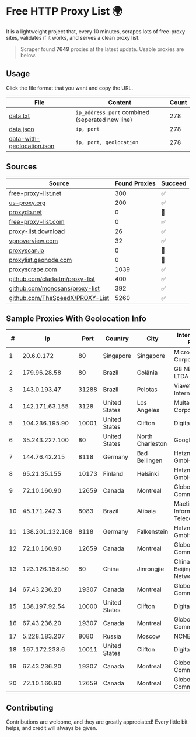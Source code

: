
# Free HTTP Proxy List 🌍

It is a lightweight project that, every 10 minutes, scrapes lots of free-proxy sites, validates if it works, and serves a clean proxy list.


> Scraper found **7649** proxies at the latest update. Usable proxies are below.

## Usage

Click the file format that you want and copy the URL.


|File|Content|Count|
|----|-------|-----|
|[data.txt](https://raw.githubusercontent.com/themiralay/Proxy-List-World/master/data.txt)|`ip_address:port` combined (seperated new line)|278|
|[data.json](https://raw.githubusercontent.com/themiralay/Proxy-List-World/master/data.json)|`ip, port`|278|
|[data-with-geolocation.json](https://raw.githubusercontent.com/themiralay/Proxy-List-World/master/data-with-geolocation.json)|`ip, port, geolocation`|278|

## Sources

|Source|Found Proxies|Succeed|
|------|-------------|-------|
|[free-proxy-list.net](https://free-proxy-list.net)|300|✅|
|[us-proxy.org](https://www.us-proxy.org)|200|✅|
|[proxydb.net](http://proxydb.net)|0|🚫|
|[free-proxy-list.com](https://free-proxy-list.com/?page=&port=&type%5B%5D=http&type%5B%5D=https&up_time=0&search=Search)|0|✅|
|[proxy-list.download](https://www.proxy-list.download/HTTP)|26|✅|
|[vpnoverview.com](https://vpnoverview.com/privacy/anonymous-browsing/free-proxy-servers)|32|✅|
|[proxyscan.io](https://www.proxyscan.io)|0|🚫|
|[proxylist.geonode.com](https://proxylist.geonode.com/api/proxy-list?limit=300&page=1&sort_by=lastChecked&sort_type=desc&protocols=http,https)|0|🚫|
|[proxyscrape.com](https://api.proxyscrape.com/v2/?request=displayproxies&protocol=http&timeout=10000&country=all&ssl=all&anonymity=all)|1039|✅|
|[github.com/clarketm/proxy-list](https://raw.githubusercontent.com/clarketm/proxy-list/master/proxy-list-raw.txt)|400|✅|
|[github.com/monosans/proxy-list](https://raw.githubusercontent.com/monosans/proxy-list/main/proxies/http.txt)|392|✅|
|[github.com/TheSpeedX/PROXY-List](https://raw.githubusercontent.com/TheSpeedX/PROXY-List/master/http.txt)|5260|✅|


## Sample Proxies With Geolocation Info

|#|Ip|Port|Country|City|Internet Service Provider|
|-|--|----|-------|----|-------------------------|
|1|20.6.0.172|80|Singapore|Singapore|Microsoft Corporation|
|2|179.96.28.58|80|Brazil|Goiânia|G8 NETWORKS LTDA|
|3|143.0.193.47|31288|Brazil|Pelotas|Viavetorial Internet Ltda|
|4|142.171.63.155|3128|United States|Los Angeles|Multacom Corporation|
|5|104.236.195.90|10001|United States|Clifton|DigitalOcean, LLC|
|6|35.243.227.100|80|United States|North Charleston|Google LLC|
|7|144.76.42.215|8118|Germany|Bad Bellingen|Hetzner Online GmbH|
|8|65.21.35.155|10173|Finland|Helsinki|Hetzner Online GmbH|
|9|72.10.160.90|12659|Canada|Montreal|GloboTech Communications|
|10|45.171.242.3|8083|Brazil|Atibaia|MaetingaNET Informática e Telecomunicações|
|11|138.201.132.168|8118|Germany|Falkenstein|Hetzner Online GmbH|
|12|72.10.160.90|12659|Canada|Montreal|GloboTech Communications|
|13|123.126.158.50|80|China|Jinrongjie|China Unicom Beijing Province Network|
|14|67.43.236.20|19307|Canada|Montreal|GloboTech Communications|
|15|138.197.92.54|10000|United States|Clifton|DigitalOcean, LLC|
|16|67.43.236.20|19307|Canada|Montreal|GloboTech Communications|
|17|5.228.183.207|8080|Russia|Moscow|NCNET|
|18|167.172.238.6|10011|United States|Clifton|DigitalOcean, LLC|
|19|67.43.236.20|19307|Canada|Montreal|GloboTech Communications|
|20|72.10.160.90|12659|Canada|Montreal|GloboTech Communications|



## Contributing

Contributions are welcome, and they are greatly appreciated! Every
little bit helps, and credit will always be given.

